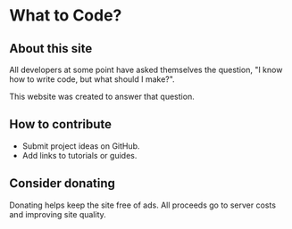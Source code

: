 # What to Code? 

## About this site

All developers at some point have asked themselves the question, "I know how to write code, but what
should I make?".

This website was created to answer that question. 
 
## How to contribute

- Submit project ideas on GitHub.
- Add links to tutorials or guides.


## Consider donating

Donating helps keep the site free of ads. All proceeds go to server costs and improving site
quality.

